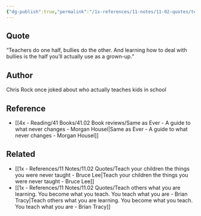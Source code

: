 ```yaml
---
{"dg-publish":true,"permalink":"/1x-references/11-notes/11-02-quotes/teachers-do-one-half-bullies-do-the-other-and-learning-how-to-deal-with-bullies-is-the-half-you-ll-actually-use-as-a-grown-up-chris-rock/","title":"Teachers do one half, bullies do the other. And learning how to deal with bullies is the half you’ll actually use as a grown-up - Chris Rock","created":"2025-07-08T19:27:34.632+03:00","updated":"2025-07-08T19:55:36.016+03:00"}
---
```



## Quote
“Teachers do one half, bullies do the other. And learning how to deal with bullies is the half you’ll actually use as a grown-up.” 

## Author
Chris Rock once joked about who actually teaches kids in school

## Reference
- [[4x - Reading/41 Books/41.02 Book reviews/Same as Ever - A guide to what never changes - Morgan Housel\|Same as Ever - A guide to what never changes - Morgan Housel]]

## Related
- [[1x - References/11 Notes/11.02 Quotes/Teach your children the things you were never taught - Bruce Lee\|Teach your children the things you were never taught - Bruce Lee]]
- [[1x - References/11 Notes/11.02 Quotes/Teach others what you are learning. You become what you teach. You teach what you are - Brian Tracy\|Teach others what you are learning. You become what you teach. You teach what you are - Brian Tracy]]